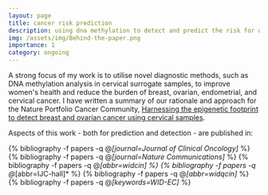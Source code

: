 ```yaml
---
layout: page
title: cancer risk prediction
description: using dna methylation to detect and predict the risk for women's cancers
img: /assets/img/Behind-the-paper.png
importance: 1
category: ongoing
---
```


A strong focus of my work is to utilise novel diagnostic methods, such as DNA methylation analysis in cervical surrogate samples, to improve women's health and reduce the burden of breast, ovarian, endometrial, and cervical cancer. I have written a summary of our rationale and approach for the Nature Portfolio Cancer Community, [Harnessing the epigenetic footprint to detect breast and ovarian cancer using cervical samples](https://cancercommunity.nature.com/posts/harnessing-the-epigenetic-footprint-to-detect-breast-and-ovarian-cancer-using-cervical-samples).

Aspects of this work - both for prediction and detection - are published in:

<div class="publications">
  
  {% bibliography -f papers -q @*[journal=Journal of Clinical Oncology]* %}
  {% bibliography -f papers -q @*[journal=Nature Communications]* %}
  {% bibliography -f papers -q @*[abbr=widcin] %}
  {% bibliography -f papers -q @*[abbr=IJC-hall]* %}
  {% bibliography -f papers -q @*[abbr=widqcin]* %}
  {% bibliography -f papers -q @*[keywords=WID-EC]* %}


</div>